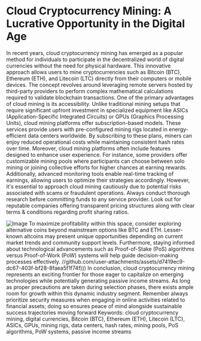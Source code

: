# Cloud Cryptocurrency Mining: A Lucrative Opportunity in the Digital Age
In recent years, cloud cryptocurrency mining has emerged as a popular method for individuals to participate in the decentralized world of digital currencies without the need for physical hardware. This innovative approach allows users to mine cryptocurrencies such as Bitcoin (BTC), Ethereum (ETH), and Litecoin (LTC) directly from their computers or mobile devices. The concept revolves around leveraging remote servers hosted by third-party providers to perform complex mathematical calculations required to validate blockchain transactions.
One of the primary advantages of cloud mining is its accessibility. Unlike traditional mining setups that require significant upfront investment in specialized equipment like ASICs (Application-Specific Integrated Circuits) or GPUs (Graphics Processing Units), cloud mining platforms offer subscription-based models. These services provide users with pre-configured mining rigs located in energy-efficient data centers worldwide. By subscribing to these plans, miners can enjoy reduced operational costs while maintaining consistent hash rates over time.
Moreover, cloud mining platforms often include features designed to enhance user experience. For instance, some providers offer customizable mining pools where participants can choose between solo mining or joining collective efforts for higher chances at earning rewards. Additionally, advanced monitoring tools enable real-time tracking of earnings, allowing users to optimize their strategies accordingly.
However, it's essential to approach cloud mining cautiously due to potential risks associated with scams or fraudulent operations. Always conduct thorough research before committing funds to any service provider. Look out for reputable companies offering transparent pricing structures along with clear terms & conditions regarding profit sharing ratios.

![Image](https://github.com/user-attachments/assets/4a25d116-2220-4385-b08e-f287af8fcbc4)
To maximize profitability within this space, consider exploring alternative coins beyond mainstream options like BTC and ETH. Lesser-known altcoins may present unique opportunities depending on current market trends and community support levels. Furthermore, staying informed about technological advancements such as Proof-of-Stake (PoS) algorithms versus Proof-of-Work (PoW) systems will help guide decision-making processes effectively.
 //github.com/user-attachments/assets/d7419ec9-dc67-403f-bf28-8faea5f1f74f)))
In conclusion, cloud cryptocurrency mining represents an exciting frontier for those eager to capitalize on emerging technologies while potentially generating passive income streams. As long as proper precautions are taken during selection phases, there exists ample room for growth within this dynamic industry segment. Remember always prioritize security measures when engaging in online activities related to financial assets; doing so ensures peace of mind alongside sustainable success trajectories moving forward
Keywords: cloud cryptocurrency mining, digital currencies, Bitcoin (BTC), Ethereum (ETH), Litecoin (LTC), ASICs, GPUs, mining rigs, data centers, hash rates, mining pools, PoS algorithms, PoW systems, passive income streams
